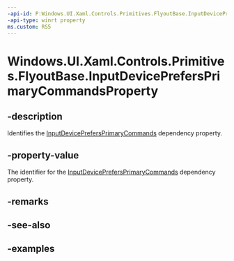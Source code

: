 ```yaml
---
-api-id: P:Windows.UI.Xaml.Controls.Primitives.FlyoutBase.InputDevicePrefersPrimaryCommandsProperty
-api-type: winrt property
ms.custom: RS5
---
```


<!-- Property syntax.
public DependencyProperty InputDevicePrefersPrimaryCommandsProperty { get; }
-->

# Windows.UI.Xaml.Controls.Primitives.FlyoutBase.InputDevicePrefersPrimaryCommandsProperty

## -description

Identifies the [InputDevicePrefersPrimaryCommands](flyoutbase_inputdeviceprefersprimarycommands.md) dependency property.



## -property-value

The identifier for the [InputDevicePrefersPrimaryCommands](flyoutbase_inputdeviceprefersprimarycommands.md) dependency property.

## -remarks

## -see-also

## -examples

